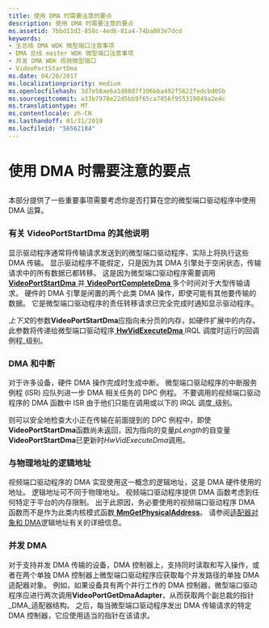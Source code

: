```yaml
---
title: 使用 DMA 时需要注意的要点
description: 使用 DMA 时需要注意的要点
ms.assetid: 7bbd11d2-858c-4ed6-81a4-74ba003e7dcd
keywords:
- 主总线 DMA WDK 微型端口注意事项
- DMA 总线 master WDK 微型端口注意事项
- 并发 DMA WDK 视频微型端口
- VideoPortStartDma
ms.date: 04/20/2017
ms.localizationpriority: medium
ms.openlocfilehash: 3d7e50ae6a1d8807f396bba492f5622fedcbd05b
ms.sourcegitcommit: a33b7978e22d5bb9f65ca7056f955319049a2e4c
ms.translationtype: MT
ms.contentlocale: zh-CN
ms.lasthandoff: 01/31/2019
ms.locfileid: "56562184"
---
```

# <a name="points-to-consider-when-using-dma"></a>使用 DMA 时需要注意的要点


## <span id="ddk_points_to_consider_when_using_dma_gg"></span><span id="DDK_POINTS_TO_CONSIDER_WHEN_USING_DMA_GG"></span>


本部分提供了一些重要事项需要考虑你是否打算在您的微型端口驱动程序中使用 DMA 运算。

### <a name="span-idadditionalnotesonvideoportstartdmaspanspan-idadditionalnotesonvideoportstartdmaspanadditional-notes-on-videoportstartdma"></a><span id="additional_notes_on_videoportstartdma"></span><span id="ADDITIONAL_NOTES_ON_VIDEOPORTSTARTDMA"></span>有关 VideoPortStartDma 的其他说明

显示驱动程序通常将传输请求发送到的微型端口驱动程序，实际上将执行这些 DMA 传输。 显示驱动程序不能假定，只是因为其 DMA 引擎处于空闲状态，传输请求中的所有数据已都转移。 这是因为微型端口驱动程序需要调用[ **VideoPortStartDma** ](https://msdn.microsoft.com/library/windows/hardware/ff570369)并[ **VideoPortCompleteDma** ](https://msdn.microsoft.com/library/windows/hardware/ff570286)多个时间对于大型传输请求。 硬件的 DMA 引擎是闲置的两个此类 DMA 操作，即使可能有其他要传输的数据。 它是微型端口驱动程序的责任转移请求已完全完成时通知显示驱动程序。

*上下文*的参数**VideoPortStartDma**应指向未分页的内存，如硬件扩展中的内存。 此参数将传递给微型端口驱动程序[ **HwVidExecuteDma** ](https://msdn.microsoft.com/library/windows/hardware/ff567330) IRQL 调度时运行的回调例程\_级别。

### <a name="span-iddmaandinterruptsspanspan-iddmaandinterruptsspandma-and-interrupts"></a><span id="dma_and_interrupts"></span><span id="DMA_AND_INTERRUPTS"></span>DMA 和中断

对于许多设备，硬件 DMA 操作完成时生成中断。 微型端口驱动程序的中断服务例程 (ISR) 应队列进一步 DMA 相关任务的 DPC 例程。 不要调用的视频端口驱动程序的 DMA 函数中 ISR 由于他们只能在调用或以下的 IRQL 调度\_级别。

则可以安全地检查大小正在传输在前面提到的 DPC 例程中，即使**VideoPortStartDma**函数尚未返回，因为指向的变量*pLength*的自变量**VideoPortStartDma**已更新时*HwVidExecuteDma*调用。

### <a name="span-idlogicaladdressesversusphysicaladdressesspanspan-idlogicaladdressesversusphysicaladdressesspanlogical-addresses-versus-physical-addresses"></a><span id="logical_addresses_versus_physical_addresses"></span><span id="LOGICAL_ADDRESSES_VERSUS_PHYSICAL_ADDRESSES"></span>与物理地址的逻辑地址

视频端口驱动程序的 DMA 实现使用这一概念的逻辑地址，这是 DMA 硬件使用的地址。 逻辑地址可不同于物理地址。 视频端口驱动程序提供 DMA 函数考虑到任何特定于平台的内存限制。 出于此原因，务必要使用的视频端口驱动程序 DMA 函数而不是作为此类内核模式函数[ **MmGetPhysicalAddress**](https://msdn.microsoft.com/library/windows/hardware/ff554547)。 请参阅[适配器对象和 DMA](https://msdn.microsoft.com/library/windows/hardware/ff540519)逻辑地址有关的详细信息。

### <a name="span-idconcurrentdmaspanspan-idconcurrentdmaspanconcurrent-dma"></a><span id="concurrent_dma"></span><span id="CONCURRENT_DMA"></span>并发 DMA

对于支持并发 DMA 传输的设备，DMA 控制器上，支持同时读取和写入操作，或者在两个单独 DMA 控制器上微型端口驱动程序应获取每个并发路径的单独 DMA 适配器对象。 例如，如果设备具有两个并行工作的 DMA 控制器，微型端口驱动程序应进行两次调用**VideoPortGetDmaAdapter**，从而获取两个副总裁的指针\_DMA\_适配器结构。 之后，每当微型端口驱动程序发出 DMA 传输请求的特定 DMA 控制器，它应使用适当的指针在该请求。

 

 





